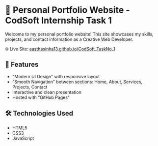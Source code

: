#  💼 Personal Portfolio Website - CodSoft Internship Task 1

Welcome to my personal portfolio website! This site showcases my skills, projects, and contact information as a Creative Web Developer.

🌐 Live Site: [aasthasinha13.github.io/CodSoft_TaskNo_1](https://aasthasinha13.github.io/CodSoft_TaskNo_1/)


## 🚀 Features

- "Modern UI Design" with responsive layout
- "Smooth Navigation" between sections: Home, About, Services, Projects, Contact
- Interactive and clean presentation
- Hosted with "GitHub Pages"


## 🛠 Technologies Used

- HTML5
- CSS3
- JavaScript

